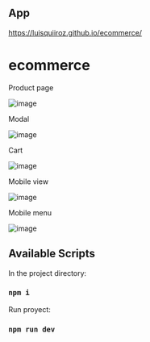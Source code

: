 ## App
 
https://luisquiiroz.github.io/ecommerce/
 
# ecommerce 
 
Product page
 
![image](https://user-images.githubusercontent.com/93633867/234437870-77f6445f-1bbb-4b60-bf60-f4440afb7e3d.png)

Modal

![image](https://user-images.githubusercontent.com/93633867/234438025-ae71ee64-9f52-4c19-8e87-64b34c762766.png)

Cart

![image](https://user-images.githubusercontent.com/93633867/234438082-42013429-aca7-4c66-a315-fd44f931b70f.png)

Mobile view
 
![image](https://user-images.githubusercontent.com/93633867/234437920-0570ff6a-7fd6-4769-a17e-440aa386a796.png)

Mobile menu

![image](https://user-images.githubusercontent.com/93633867/234437962-84d888cc-1c58-4c40-8451-613cfd88f2a0.png)


## Available Scripts

In the project directory:

### `npm i`

Run proyect:

### `npm run dev`
